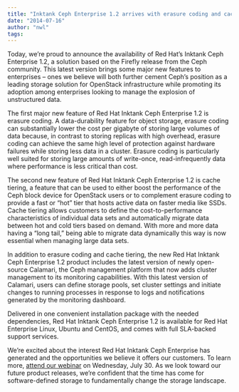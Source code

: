 ```yaml
---
title: "Inktank Ceph Enterprise 1.2 arrives with erasure coding and cache-tiering"
date: "2014-07-16"
author: "nwl"
tags: 
---
```


Today, we’re proud to announce the availability of Red Hat’s Inktank Ceph Enterprise 1.2, a solution based on the Firefly release from the Ceph community. This latest version brings some major new features to enterprises – ones we believe will both further cement Ceph’s position as a leading storage solution for OpenStack infrastructure while promoting its adoption among enterprises looking to manage the explosion of unstructured data.

The first major new feature of Red Hat Inktank Ceph Enterprise 1.2 is erasure coding. A data-durability feature for object storage, erasure coding can substantially lower the cost per gigabyte of storing large volumes of data because, in contrast to storing replicas with high overhead, erasure coding can achieve the same high level of protection against hardware failures while storing less data in a cluster. Erasure coding is particularly well suited for storing large amounts of write-once, read-infrequently data where performance is less critical than cost.

The second new feature of Red Hat Inktank Ceph Enterprise 1.2 is cache tiering, a feature that can be used to either boost the performance of the Ceph block device for OpenStack users or to complement erasure coding to provide a fast or “hot” tier that hosts active data on faster media like SSDs. Cache tiering allows customers to define the cost-to-performance characteristics of individual data sets and automatically migrate data between hot and cold tiers based on demand. With more and more data having a “long tail,” being able to migrate data dynamically this way is now essential when managing large data sets.

In addition to erasure coding and cache tiering, the new Red Hat Inktank Ceph Enterprise 1.2 product includes the latest version of newly open-source Calamari, the Ceph management platform that now adds cluster management to its monitoring capabilities. With this latest version of Calamari, users can define storage pools, set cluster settings and initiate changes to running processes in response to logs and notifications generated by the monitoring dashboard.

Delivered in one convenient installation package with the needed dependencies, Red Hat Inktank Ceph Enterprise 1.2 is available for Red Hat Enterprise Linux, Ubuntu and CentOS, and comes with full SLA-backed support services.

We’re excited about the interest Red Hat Inktank Ceph Enterprise has generated and the opportunities we believe it offers our customers. To learn more, [attend our webinar](http://www.inktank.com/webinars/?commid=120093) on Wednesday, July 30. As we look toward our future product releases, we’re confident that the time has come for software-defined storage to fundamentally change the storage landscape.

